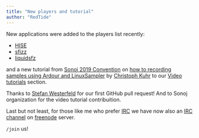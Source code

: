 ```yaml
---
title: "New players and tutorial"
author: "RedTide"
---
```

New applications were added to the players list recently:
- [HISE]
- [sfizz]
- [liquidsfz]

and a new tutorial from [Sonoj 2019 Convention] on [how to recording samples
using Ardour and LinuxSampler] by [Christoph Kuhr] to our
[Video tutorials] section.

Thanks to [Stefan Westerfeld] for our first GitHub pull request! And to
Sonoj organization for the video tutorial contribuition.

Last but not least, for those like me who prefer [IRC] we have now also an
[IRC channel] on [freenode] server.

`/join` us!

[HISE]:      http://hise.audio/
[sfizz]:     https://sfz.tools/sfizz/
[liquidsfz]: https://github.com/swesterfeld/liquidsfz

[Sonoj 2019 Convention]: https://www.sonoj.org/
[Christoph Kuhr]:        https://media.ccc.de/search?q=Christoph+Kuhr
[Video tutorials]:       https://sfzformat.com/tutorials/videos
[Stefan Westerfeld]:     https://github.com/swesterfeld

[how to recording samples using Ardour and LinuxSampler]: https://media.ccc.de/v/sonoj2019-1904-recording-samples#t=1469

[IRC]:         https://en.wikipedia.org/wiki/Internet_Relay_Chat
[IRC channel]: https://kiwiirc.com/nextclient/#irc://irc.freenode.net:+6697/#sfzformat
[freenode]:    https://freenode.net/
